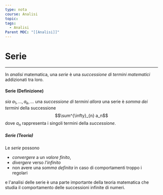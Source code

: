 ```yaml
---
type: nota
course: Analisi
topic: 
tags:
  - Analisi
Parent MOC: "[[Analisi]]"
---
```

# Serie
---
In _analisi_ matematica, una _serie_ è una _successione di termini matematici_ addizionati tra loro. 
#### Serie (Definizione)
_sia_ $a_{1},\dots,a_{k},\dots$ una _successione di termini_
_allora_ una serie è _somma dei termini_ della successione $$\sum^{\infty}_{n} a_n$$dove $a_n$ rappresenta i singoli termini della _successione_. 

##### Serie (Teoria)
Le _serie_ possono 
- _convergere_ a un _valore finito_, 
- _divergere_ verso _l'infinito_ 
-  non avere una _somma definita_ in caso di comportamenti troppo i regolari


e l'analisi delle serie è una parte importante della teoria matematica che studia il comportamento delle successioni infinite di numeri.